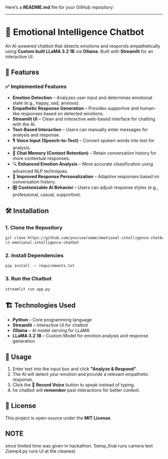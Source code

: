 Here’s a **README.md** file for your GitHub repository:  

---

# 🧠 Emotional Intelligence Chatbot  
An AI-powered chatbot that detects emotions and responds empathetically using **Custom built LLaMA 3.2 1B** via **Ollama**. Built with **Streamlit** for an interactive UI.  

## 🚀 Features  

### ✅ **Implemented Features**  
- **Emotion Detection** – Analyzes user input and determines emotional state (e.g., happy, sad, anxious).  
- **Empathetic Response Generation** – Provides supportive and human-like responses based on detected emotions.  
- **Streamlit UI** – Clean and interactive web-based interface for chatting with the AI.  
- **Text-Based Interaction** – Users can manually enter messages for analysis and response.  
- 🎙️ **Voice Input (Speech-to-Text)** – Convert spoken words into text for analysis.  
- 💬 **Chat Memory (Context Retention)** – Retain conversation history for more contextual responses.  
- 🔍 **Enhanced Emotion Analysis** – More accurate classification using advanced NLP techniques.  
- 🤖 **Improved Response Personalization** – Adaptive responses based on conversation history.  
- 🎛️ **Customizable AI Behavior** – Users can adjust response styles (e.g., professional, casual, supportive).  

## 🛠 Installation  

### **1. Clone the Repository**  
```sh
git clone https://github.com/yourusername/emotional-intelligence-chatbot.git  
cd emotional-intelligence-chatbot
```

### **2. Install Dependencies**  
```sh
pip install -r requirements.txt
```

### **3. Run the Chatbot**  
```sh
streamlit run app.py
```

## 🏗️ Technologies Used  
- **Python** – Core programming language  
- **Streamlit** – Interactive UI for chatbot  
- **Ollama** – AI model serving for LLaMA  
- **LLaMA 3.2 1B** – Custom Model for emotion analysis and response generation  

## 📌 Usage  
1. Enter text into the input box and click **"Analyze & Respond"**.  
2. The AI will detect your emotion and provide a relevant empathetic response.  
3. Click the 🎤 **Record Voice** button to speak instead of typing.  
4. he chatbot will **remember** past interactions for better context.  

## 📜 License  
This project is open-source under the **MIT License**.  

## NOTE 
since limited time was given in hackathon.
1)emp_final runs camera text
2)emp4.py runs UI at the cleanest 


